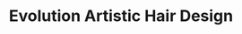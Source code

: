 ---
title: "Evolution Artistic Hair Design"
url: /lynn/evolution-artistic-hair-design/
shop: hairdresser
---